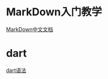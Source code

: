 # MarkDown入门教学
[MarkDown中文文档](http://xianbai.me/learn-md/article/syntax/blockquotes.html)

# dart
[dart语法](./dart/readme.md)